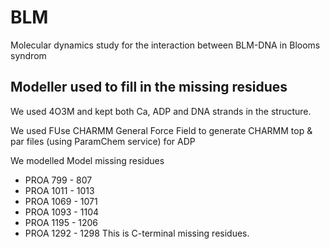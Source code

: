 # BLM
Molecular dynamics study for the interaction between BLM-DNA in Blooms syndrom

## Modeller used to fill in the missing residues 

We used 4O3M and kept both Ca, ADP and DNA strands in the structure.

We used FUse CHARMM General Force Field to generate CHARMM top & par files (using ParamChem service) for ADP

We modelled Model missing residues 
- PROA	799 - 807
- PROA	1011 - 1013
- PROA	1069 - 1071
- PROA	1093 - 1104
- PROA	1195 - 1206
- PROA	1292 - 1298	This is C-terminal missing residues.
